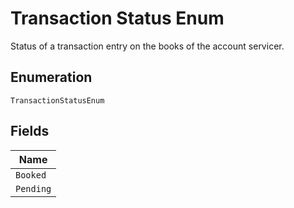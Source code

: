 
# Transaction Status Enum

Status of a transaction entry on the books of the account servicer.

## Enumeration

`TransactionStatusEnum`

## Fields

| Name |
|  --- |
| `Booked` |
| `Pending` |

